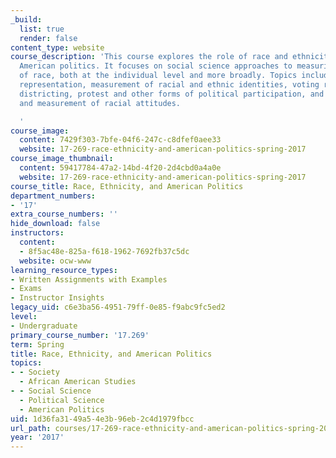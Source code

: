 ```yaml
---
_build:
  list: true
  render: false
content_type: website
course_description: 'This course explores the role of race and ethnicity in modern
  American politics. It focuses on social science approaches to measuring the effects
  of race, both at the individual level and more broadly. Topics include race and
  representation, measurement of racial and ethnic identities, voting rights and electoral
  districting, protest and other forms of political participation, and the meaning
  and measurement of racial attitudes.

  '
course_image:
  content: 7429f303-7bfe-04f6-247c-c8dfef0aee33
  website: 17-269-race-ethnicity-and-american-politics-spring-2017
course_image_thumbnail:
  content: 59417784-47a2-14bd-4f20-2d4cbd0a4a0e
  website: 17-269-race-ethnicity-and-american-politics-spring-2017
course_title: Race, Ethnicity, and American Politics
department_numbers:
- '17'
extra_course_numbers: ''
hide_download: false
instructors:
  content:
  - 8f5ac48e-825a-f618-1962-7692fb37c5dc
  website: ocw-www
learning_resource_types:
- Written Assignments with Examples
- Exams
- Instructor Insights
legacy_uid: c6e3ba56-4951-79ff-0e85-f9abc9fc5ed2
level:
- Undergraduate
primary_course_number: '17.269'
term: Spring
title: Race, Ethnicity, and American Politics
topics:
- - Society
  - African American Studies
- - Social Science
  - Political Science
  - American Politics
uid: 1d36fa31-49a5-4e3b-96eb-2c4d1979fbcc
url_path: courses/17-269-race-ethnicity-and-american-politics-spring-2017
year: '2017'
---
```

